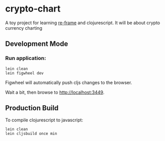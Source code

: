 # crypto-chart

A toy project for learning [re-frame](https://github.com/Day8/re-frame) and clojurescript. It will be about crypto currency charting

## Development Mode

### Run application:

```
lein clean
lein figwheel dev
```

Figwheel will automatically push cljs changes to the browser.

Wait a bit, then browse to [http://localhost:3449](http://localhost:3449).

## Production Build


To compile clojurescript to javascript:

```
lein clean
lein cljsbuild once min
```
